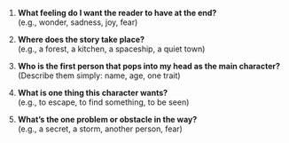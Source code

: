 1. **What feeling do I want the reader to have at the end?**  
    (e.g., wonder, sadness, joy, fear)
    
2. **Where does the story take place?**  
    (e.g., a forest, a kitchen, a spaceship, a quiet town)
    
3. **Who is the first person that pops into my head as the main character?**  
    (Describe them simply: name, age, one trait)
    
4. **What is one thing this character wants?**  
    (e.g., to escape, to find something, to be seen)
    
5. **What’s the one problem or obstacle in the way?**  
    (e.g., a secret, a storm, another person, fear)